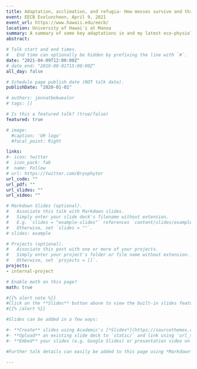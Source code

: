 ```yaml
---
title: Adaptation, acclimation, and refugia- How mosses survive and thrive in the desert
event: EECB Evoluncheon, April 9, 2021
event_url: https://www.hawaii.edu/eecb/
location: University of Hawai'i at Manoa
summary: A summary of some key adaptations in and my latest eco-physiology research on the Mojave Desert moss *Syntrichia caninervis*.
abstract:  

# Talk start and end times.
#   End time can optionally be hidden by prefixing the line with `#`.
date: "2021-04-09T12:00:00Z"
# date_end: "2019-08-01T15:00:00Z"
all_day: false

# Schedule page publish date (NOT talk date).
publishDate: "2020-01-01"

# authors: jennatbekwealor
# tags: []

# Is this a featured talk? (true/false)
featured: true

# image:
  #caption: 'UH logo'
  #focal_point: Right

links:
#- icon: twitter
#  icon_pack: fab
#  name: Follow
# url: https://twitter.com/Bryophyter
url_code: ""
url_pdf: ""
url_slides: ""
url_video: ""

# Markdown Slides (optional).
#   Associate this talk with Markdown slides.
#   Simply enter your slide deck's filename without extension.
#   E.g. `slides = "example-slides"` references `content/slides/example-slides.md`.
#   Otherwise, set `slides = ""`.
# slides: example

# Projects (optional).
#   Associate this post with one or more of your projects.
#   Simply enter your project's folder or file name without extension.
#   Otherwise, set `projects = []`.
projects:
- internal-project

# Enable math on this page?
math: true

#{{% alert note %}}
#Click on the **Slides** button above to view the built-in slides feature.
#{{% /alert %}}

#Slides can be added in a few ways:

#- **Create** slides using Academic's [*Slides*](https://sourcethemes.com/academic/docs/managing-content/#create-slides) feature and link using `slides` parameter in the front matter of the talk file
#- **Upload** an existing slide deck to `static/` and link using `url_slides` parameter in the front matter of the talk file
#- **Embed** your slides (e.g. Google Slides) or presentation video on this page using [shortcodes](https://sourcethemes.com/academic/docs/writing-markdown-latex/).

#Further talk details can easily be added to this page using *Markdown* and $\rm \LaTeX$ math code.

---
```


